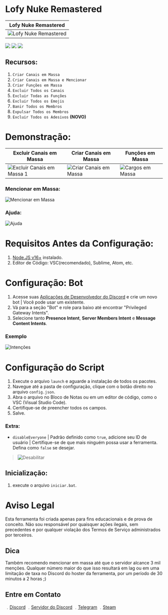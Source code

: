 # Lofy Nuke Remastered

| Lofy Nuke Remastered | 
| ------------- | 
| ![Lofy Nuke Remastered](https://media.discordapp.net/attachments/1164971653789392989/1164985873662746696/Screenshot_44.png) |

![](https://img.shields.io/github/watchers/PandaLofyfc/Discord-Server-Nuker-Remastered?style=social) ![](https://img.shields.io/github/stars/PandaLofyfc/Discord-Server-Nuker-Remastered?style=social) ![](https://img.shields.io/github/forks/PandaLofyfc/Discord-Server-Nuker-Remastered?style=social)

## Recursos:
1. `Criar Canais em Massa`
2. `Criar Canais em Massa e Mencionar`
3. `Criar Funções em Massa`
4. `Excluir Todos os Canais`
5. `Excluir Todas as Funções`
6. `Excluir Todos os Emojis`
7. `Banir Todos os Membros`
8. `Expulsar Todos os Membros`
9. `Excluir Todos os Adesivos` **(NOVO)**

# Demonstração: 

| Excluir Canais em Massa | Criar Canais em Massa | Funções em Massa |
| ------------- | ------------- | ------------- |
| ![Excluir Canais em Massa 1](https://cdn.discordapp.com/attachments/1164971653789392989/1164981802444787773/Replay_2023-09-28_17-10-49-3.gif) | ![Criar Canais em Massa](https://cdn.discordapp.com/attachments/1164971653789392989/1164983086807789588/Replay_2023-09-28_17-10-49-4.gif) | ![Cargos em Massa](https://cdn.discordapp.com/attachments/1164971653789392989/1164979843767742554/Replay_2023-09-28_17-10-49-2.gif) |

### Mencionar em Massa:
![Mencionar em Massa](https://cdn.discordapp.com/attachments/1164971653789392989/1164974406058135623/massme.gif?ex=654529f6&is=6532b4f6&hm=132c3b8c38f7c0ce2bee2fcc1ecb5418be6dc4398c08bdac5a784b6102e82b60&)

### Ajuda:
![Ajuda](https://cdn.discordapp.com/attachments/1164971653789392989/1164983329314046003/Screenshot_43.png)


# Requisitos Antes da Configuração:

1. [Node.JS v16+](https://nodejs.org/en/) instalado.
2. Editor de Código: VSC(recomendado), Sublime, Atom, etc.

# Configuração: Bot

1. Acesse suas [Aplicações de Desenvolvedor do Discord](https://discord.com/developers/applications) e crie um novo bot | Você pode usar um existente.
2. Vá para a seção "Bot" e role para baixo até encontrar "Privileged Gateway Intents".
3. Selecione tanto **Presence Intent**, **Server Members Intent** e **Message Content Intents**.

### Exemplo

![Intenções](https://media.discordapp.net/attachments/782211920416735252/789810856460419092/unknown.png?width=1409&height=400)

# Configuração do Script

1. Execute o arquivo `launch` e aguarde a instalação de todos os pacotes.
1. Navegue até a pasta de configuração, clique com o botão direito no arquivo `config.json`.
2. Abra o arquivo no Bloco de Notas ou em um editor de código, como o VSC (Visual Studio Code).
3. Certifique-se de preencher todos os campos.
4. Salve.

### Extra:
* `disableEveryone` | Padrão definido como `true`, adicione seu ID de usuário | Certifique-se de que mais ninguém possa usar a ferramenta. Defina como `false` se desejar.  

> ![Desabilitar](https://media.discordapp.net/attachments/840525480331575328/886693417369890826/unknown.png)

## Inicialização:

1. execute o arquivo `iniciar.bat`.

# Aviso Legal

Esta ferramenta foi criada apenas para fins educacionais e de prova de conceito. Não sou responsável por quaisquer ações ilegais, sem precedentes e por qualquer violação dos Termos de Serviço administrados por terceiros.

## Dica
Também recomendo mencionar em massa até que o servidor alcance 3 mil menções. Qualquer número maior do que isso resultará em lag ou em uma limitação de taxa no Discord do hoster da ferramenta, por um período de 30 minutos a 2 horas ;)

## Entre em Contato

﹒[Discord](https://discord.com/users/348220456354185217)
﹒[Servidor do Discord](https://discord.gg/lofygang)
﹒[Telegram](https://t.me/PandaLofy)
﹒[Steam](https://steamcommunity.com/id/pandalofyofc/)
